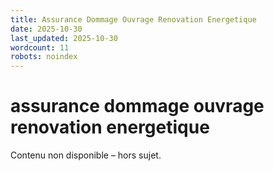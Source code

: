 ```yaml
---
title: Assurance Dommage Ouvrage Renovation Energetique
date: 2025-10-30
last_updated: 2025-10-30
wordcount: 11
robots: noindex
---
```


# assurance dommage ouvrage renovation energetique

Contenu non disponible – hors sujet.